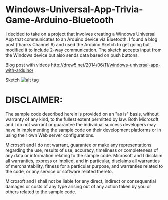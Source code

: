 Windows-Universal-App-Trivia-Game-Arduino-Bluetooth
===================================================

I decided to take on a project that involves creating a Windows Universal App that communicates to an Arduino device via Bluetooth. I found a blog post (thanks Channel 9) and used the Arduino Sketch to get going but modified it to include 2-way communication. The sketch accepts input from the Windows device but also sends data based on push buttons.

Blog post with videos
http://drew5.net/2014/06/11/windows-universal-app-with-arduino/

Sketch
![alt tag](http://drew5.net/downloads/Bluetooth-Comm_bb.png)

DISCLAIMER:
==============
The sample code described herein is provided on an "as is" basis, without warranty of any kind, to the fullest extent permitted by law. Both Microsoft and I do not warrant or guarantee the individual success developers may have in implementing the sample code on their development platforms or in using their own Web server configurations. 

Microsoft and I do not warrant, guarantee or make any representations regarding the use, results of use, accuracy, timeliness or completeness of any data or information relating to the sample code. Microsoft and I disclaim all warranties, express or implied, and in particular, disclaims all warranties of merchantability, fitness for a particular purpose, and warranties related to the code, or any service or software related thereto. 

Microsoft and I shall not be liable for any direct, indirect or consequential damages or costs of any type arising out of any action taken by you or others related to the sample code.
